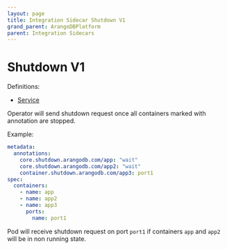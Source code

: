 ```yaml
---
layout: page
title: Integration Sidecar Shutdown V1
grand_parent: ArangoDBPlatform
parent: Integration Sidecars
---
```


# Shutdown V1

Definitions:

- [Service](https://github.com/arangodb/kube-arangodb/blob/1.2.44/integrations/shutdown/v1/definition/shutdown.proto)

Operator will send shutdown request once all containers marked with annotation are stopped.

Example:

```yaml
metadata:
  annotations:
    core.shutdown.arangodb.com/app: "wait"
    core.shutdown.arangodb.com/app2: "wait"
    container.shutdown.arangodb.com/app3: port1
spec:
  containers:
    - name: app
    - name: app2
    - name: app3
      ports:
        name: port1
```

Pod will receive shutdown request on port `port1` if containers `app` and `app2` will be in non running state.
